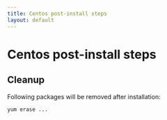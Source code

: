```yaml
---
title: Centos post-install steps
layout: default
---
```


Centos post-install steps
===========

Cleanup
-------

Following packages will be removed after installation:

    yum erase ...